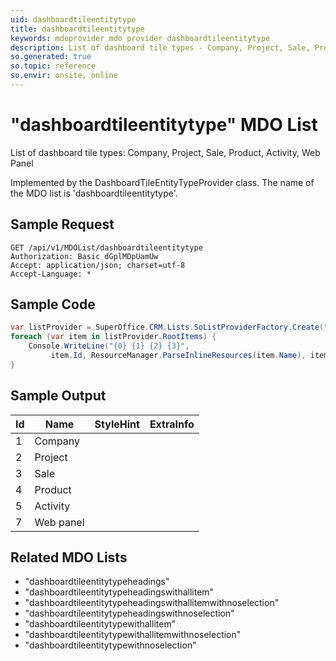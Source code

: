```yaml
---
uid: dashboardtileentitytype
title: dashboardtileentitytype
keywords: mdoprovider mdo provider dashboardtileentitytype
description: List of dashboard tile types - Company, Project, Sale, Product, Activity, Web Panel
so.generated: true
so.topic: reference
so.envir: onsite, online
---
```


# "dashboardtileentitytype" MDO List
List of dashboard tile types: Company, Project, Sale, Product, Activity, Web Panel



Implemented by the <see cref="T:SuperOffice.CRM.Lists.DashboardTileEntityTypeProvider">DashboardTileEntityTypeProvider</see> class.
The name of the MDO list is 'dashboardtileentitytype'.




## Sample Request

```http!
GET /api/v1/MDOList/dashboardtileentitytype
Authorization: Basic dGplMDpUamUw
Accept: application/json; charset=utf-8
Accept-Language: *

```

## Sample Code
```cs
var listProvider = SuperOffice.CRM.Lists.SoListProviderFactory.Create("dashboardtileentitytype", forceFlatList: true);
foreach (var item in listProvider.RootItems) {
    Console.WriteLine("{0} {1} {2} {3}", 
         item.Id, ResourceManager.ParseInlineResources(item.Name), item.StyleHint, item.ExtraInfo);
}
```

## Sample Output

|Id   | Name  |StyleHint|ExtraInfo |
| --- | ----- | ------- | -------- |
|1|Company|||
|2|Project|||
|3|Sale|||
|4|Product|||
|5|Activity|||
|7|Web panel|||


## Related MDO Lists

* "dashboardtileentitytypeheadings"
* "dashboardtileentitytypeheadingswithallitem"
* "dashboardtileentitytypeheadingswithallitemwithnoselection"
* "dashboardtileentitytypeheadingswithnoselection"
* "dashboardtileentitytypewithallitem"
* "dashboardtileentitytypewithallitemwithnoselection"
* "dashboardtileentitytypewithnoselection"
